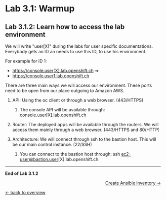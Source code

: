 Lab 3.1: Warmup
============

Lab 3.1.2: Learn how to access the lab environment
-------------
We will write "user[X]" during the labs for user specific documentations. Everybody gets an ID an needs to use this ID, to use his environment.

For example for ID 1:
- https://console.user[X].lab.openshift.ch
=>
- https://console.user1.lab.openshift.ch


There are three main ways we will access our environment. These ports need to be open from our place outgoing to Amazon AWS.

1. API: Using the oc client or through a web browser. (443/HTTPS)
    1. The console API will be available through: console.user[X].lab.openshift.ch

1. Router: The deployed apps will be available through the routers. We will access them mainly through a web browser. (443/HTTPS and 80/HTTP)

1. Architecture: We will connect through ssh to the bastion host. This will be our main control instance. (22/SSH)
    1. You can connect to the bastion host through: ssh ec2-user@bastion.user[X].lab.openshift.ch

---

**End of Lab 3.1.2**

<p width="100px" align="right"><a href="321_ansible_hostsfile.md">Create Ansible inventory →</a></p>

[← back to overview](../README.md)
